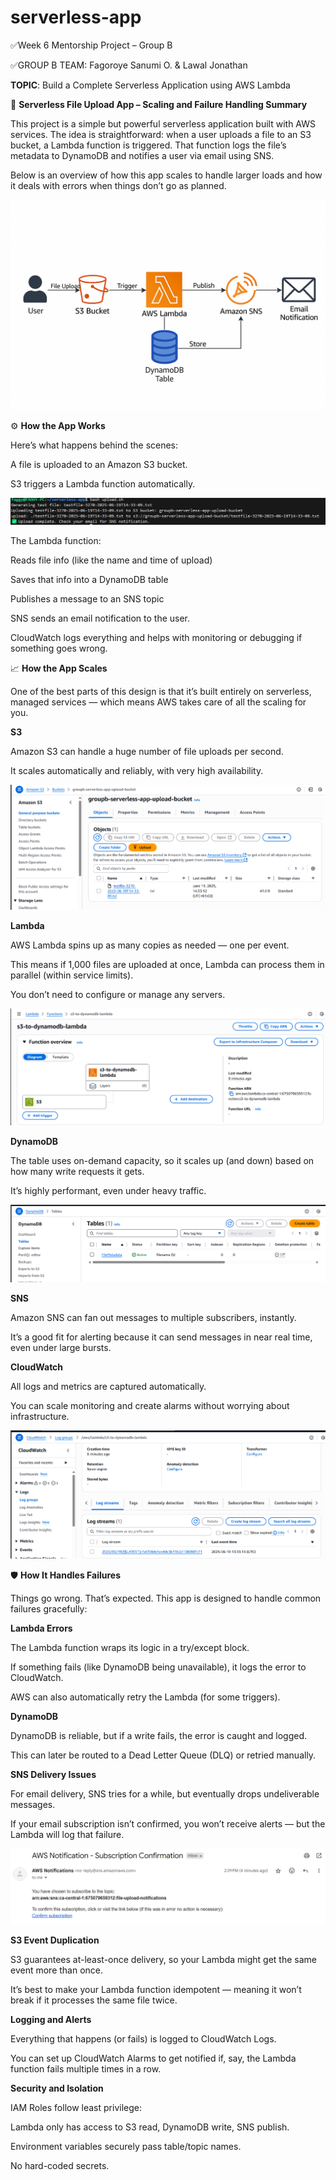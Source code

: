 # serverless-app
✅Week 6 Mentorship Project – Group B

✅GROUP B TEAM: Fagoroye Sanumi O.
                 & Lawal Jonathan
               
**TOPIC**: Build a Complete Serverless Application using AWS Lambda


📄 **Serverless File Upload App – Scaling and Failure Handling Summary**

This project is a simple but powerful serverless application built with AWS services. The idea is straightforward: when a user uploads a file to an S3 bucket, a Lambda function is triggered. That function logs the file’s metadata to DynamoDB and notifies a user via email using SNS.

Below is an overview of how this app scales to handle larger loads and how it deals with errors when things don’t go as planned.

![Architecture](images/serverless_app.png)

⚙️ **How the App Works**

Here’s what happens behind the scenes:

A file is uploaded to an Amazon S3 bucket.

S3 triggers a Lambda function automatically.

![Upload](<images/Screenshot 2025-06-19 143329.png>)

The Lambda function:

Reads file info (like the name and time of upload)

Saves that info into a DynamoDB table

Publishes a message to an SNS topic

SNS sends an email notification to the user.

CloudWatch logs everything and helps with monitoring or debugging if something goes wrong.

📈 **How the App Scales**

One of the best parts of this design is that it’s built entirely on serverless, managed services — which means AWS takes care of all the scaling for you.

**S3**

Amazon S3 can handle a huge number of file uploads per second.

It scales automatically and reliably, with very high availability.

![S3](<images/Screenshot 2025-06-19 143730.png>)

**Lambda**

AWS Lambda spins up as many copies as needed — one per event.

This means if 1,000 files are uploaded at once, Lambda can process them in parallel (within service limits).

You don’t need to configure or manage any servers.

![Lambda](<images/Screenshot 2025-06-19 144007.png>)

**DynamoDB**

The table uses on-demand capacity, so it scales up (and down) based on how many write requests it gets.

It’s highly performant, even under heavy traffic.

![DynamoDB](<images/Screenshot 2025-06-19 143916.png>)

**SNS**

Amazon SNS can fan out messages to multiple subscribers, instantly.

It’s a good fit for alerting because it can send messages in near real time, even under large bursts.

**CloudWatch**

All logs and metrics are captured automatically.

You can scale monitoring and create alarms without worrying about infrastructure.

![Cloudwatch](<images/Screenshot 2025-06-19 144127.png>)

🛡 **How It Handles Failures**

Things go wrong. That’s expected. This app is designed to handle common failures gracefully:

**Lambda Errors**

The Lambda function wraps its logic in a try/except block.

If something fails (like DynamoDB being unavailable), it logs the error to CloudWatch.

AWS can also automatically retry the Lambda (for some triggers).

**DynamoDB**

DynamoDB is reliable, but if a write fails, the error is caught and logged.

This can later be routed to a Dead Letter Queue (DLQ) or retried manually.

**SNS Delivery Issues**

For email delivery, SNS tries for a while, but eventually drops undeliverable messages.

If your email subscription isn’t confirmed, you won’t receive alerts — but the Lambda will log that failure.

![SNS](<images/Screenshot 2025-06-19 143421.png>)

**S3 Event Duplication**

S3 guarantees at-least-once delivery, so your Lambda might get the same event more than once.

It’s best to make your Lambda function idempotent — meaning it won’t break if it processes the same file twice.

**Logging and Alerts**

Everything that happens (or fails) is logged to CloudWatch Logs.

You can set up CloudWatch Alarms to get notified if, say, the Lambda function fails multiple times in a row.

**Security and Isolation**

IAM Roles follow least privilege:

Lambda only has access to S3 read, DynamoDB write, SNS publish.

Environment variables securely pass table/topic names.

No hard-coded secrets.

